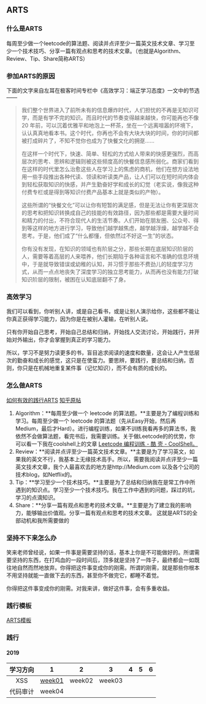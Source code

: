 ## ARTS

### 什么是ARTS

每周至少做一个leetcode的算法题、阅读并点评至少一篇英文技术文章、学习至少一个技术技巧、分享一篇有观点和思考的技术文章。（也就是Algorithm、Review、Tip、Share简称ARTS）

### 参加ARTS的原因
下面的文字来自左耳在极客时间专栏中《高效学习：端正学习态度》一文中的节选——
> 我们整个世界进入了前所未有的信息爆炸时代，人们担忧的不再是无知识可学，而是有学不完的知识。而且时代的节奏变得越来越快，你可能再也不像 20 年前，可以沉着优雅平和地泡上一杯茶，坐在一个远离喧嚣的环境下，认认真真地看本书。这个时代，你再也不会有大块大块的时间，你的时间都被打成碎片了，不知不觉你也成为了快餐文化的拥趸……
> 
> 在这样一个时代下，快速、简单、轻松的方式给人带来的快感更强烈，而高层次的思考、思辨和逻辑则被这些频度高的快餐信息感所弱化。商家们看到在这样的时代里怎么治愈这些人在学习上的焦虑的商机，他们在想方设法地用一些手段推出各种代读、领读和听读类产品，让人们可以在短时间内体会到轻松获取知识的快感，并产生勤奋好学和成长的幻觉（老实说，像我这种付费专栏或是得到等知识付费产品基本上就是类似的产物）。
> 
> 这些所谓的“快餐文化”可以让你有短暂的满足感，但是无法让你有更深层次的思考和把知识转换成自己的技能的有效路径，因为那些都是需要大量时间和精力的付出，不符合现代人的生活节奏。人们开始在朋友圈、公众号、得到等这样的地方进行学习，导致他们越学越焦虑，越学越浮燥，越学越不会思考。于是，他们成了“什么都懂，但依然过不好这一生”的状态。
> 
> 你有没有发现，在知识的领域也有阶层之分，那些长期在底层知识阶层的人，需要等着高层的人来喂养，他们长期陷于各种谣言和不准确的信息环境中，于是就导致错误或幼稚的认知，并习惯于那些不费劲儿的轻度学习方式，从而一点点地丧失了深度学习的独立思考能力，从而再也没有能力打破知识阶层的限制，被困在认知底层翻不了身。


###  高效学习
我们可以看到，你听别人讲，或是自己看书，或是让别人演示给你，这些都不能让你真正获得学习能力，因为你是在被别人灌输，在听别人说。

只有你开始自己思考，开始自己总结和归纳，开始找人交流讨论，开始践行，并开始对外输出，你才会掌握到真正的学习能力。

所以，学习不是努力读更多的书，盲目追求阅读的速度和数量，这会让人产生低层次的勤奋和成长的感觉，这只是在使蛮力。要思辨，要践行，要总结和归纳，否则，你只是在机械地重复某件事（记忆知识），而不会有质的成长的。


### 怎么做ARTS
[如何有效的践行ARTS](https://mp.weixin.qq.com/s/1WrG1qt0rnN9Zqwh60SPig)
[知乎原帖](https://www.zhihu.com/question/301150832)
1. Algorithm：**每周至少做一个 leetcode 的算法题。**主要是为了编程训练和学习。每周至少做一个 leetcode 的算法题（先从Easy开始，然后再Medium，最后才Hard）。进行编程训练，如果不训练我看再多的算法书，我依然不会做算法题，看完书后，我需要训练。关于做Leetcode的的优势，你可以看一下我在coolshell上的文章 [Leetcode 编程训练 - 酷 壳 - CoolShell。](https://link.zhihu.com/?target=https%3A//coolshell.cn/articles/12052.html)
2. Review：**阅读并点评至少一篇英文技术文章。**主要是为了学习英文，如果我的英文不行，我基本上无缘技术高手。所以，需要我阅读并点评至少一篇英文技术文章，我个人最喜欢去的地方是http://Medium.com 以及各个公司的技术blog，如Netflix的。
3. Tip：**学习至少一个技术技巧。**主要是为了总结和归纳我在是常工作中所遇到的知识点。学习至少一个技术技巧。我在工作中遇到的问题，踩过的坑，学习的点滴知识。
4. Share：**分享一篇有观点和思考的技术文章。**主要是为了建立我的影响力，能够输出价值观。分享一篇有观点和思考的技术文章。
这就是ARTS的全部动机和我所需要做的


### 坚持不下来怎么办
笑来老师曾经说，如果一件事是需要坚持的话，基本上你是不可能做好的。所谓需要坚持的东西，在打鸡血的一段时间后，顶多就是坚持了一阵子，最终都会一如既往地自然而然地放弃。你得把这件事变成你的刚需。所谓的刚需，就是那些你根本不用坚持就能一直做下去的东西，甚至你不做完它，都睡不着觉。

你得把这件事变成你的刚需。对我来讲，做好这件事，会有多重收益。
<br>


### 践行模板

[ARTS模板](./template.md)

### 践行
#### 2019
| 学习方向 | 1 | 2 | 3 | 4 | 5 | 6 |
| :-: | :-: | :-: | :-: | :-: | :-: | :-: |
| XSS | [week01](2019/week01) | week02 | week03 |  |  |
| 代码审计 | week04
